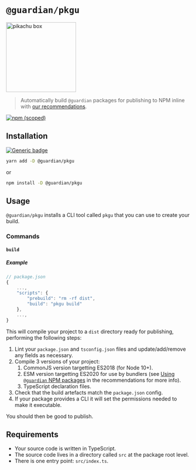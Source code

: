 # `@guardian/pkgu`

<img src="https://user-images.githubusercontent.com/867233/118273242-9f558c80-b4bb-11eb-92f5-d1c2b9b8079b.png" height="191" alt="pikachu box">

> Automatically build `@guardian` packages for publishing to NPM inline with [our recommendations](https://github.com/guardian/recommendations/blob/master/npm-packages.md).

[![npm (scoped)](https://img.shields.io/npm/v/@guardian/pkgu)](https://www.npmjs.com/package/@guardian/pkgu)

## Installation

[![Generic badge](https://img.shields.io/badge/google-chat-259082.svg)](https://chat.google.com/room/AAAAWwBdSMs)

```bash
yarn add -D @guardian/pkgu
```

or

```bash
npm install -D @guardian/pkgu
```

## Usage

`@guardian/pkgu` installs a CLI tool called `pkgu` that you can use to create your build.

### Commands

#### `build`

##### Example

```js
// package.json
{
    ...,
    "scripts": {
        "prebuild": "rm -rf dist",
        "build": "pkgu build"
    },
    ...,
}
```

This will compile your project to a `dist` directory ready for publishing, performing the following steps:

1. Lint your `package.json` and `tsconfig.json` files and update/add/remove any fields as necessary.
2. Compile 3 versions of your project:
    1. CommonJS version targetting ES2018 (for Node 10+).
    2. ESM version targetting ES2020 for use by bundlers (see [Using `@guardian` NPM packages](https://github.com/guardian/recommendations/blob/master/npm-packages.md#using-guardian-npm-packages) in the recommendations for more info).
    3. TypeScript declaration files.
3. Check that the build artefacts match the `package.json` config.
4. If your package provides a CLI it will set the permissions needed to make it executable.

You should then be good to publish.

## Requirements

-   Your source code is written in TypeScript.
-   The source code lives in a directory called `src` at the package root level.
-   There is one entry point: `src/index.ts`.
